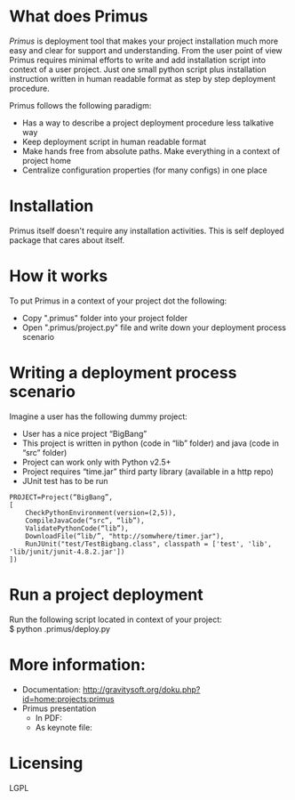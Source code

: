 # What does Primus

*Primus* is deployment tool that makes your project installation much more easy and clear for support and understanding. 
From the user point of view Primus requires minimal efforts to write and add installation script into context of a user 
project. Just one small python script plus installation instruction written in human readable format as step by step 
deployment procedure.  

Primus follows the following paradigm:
   * Has a way to describe a project deployment procedure less talkative way
   * Keep deployment script in human readable format
   * Make hands free from absolute paths. Make everything in a context of project home
   * Centralize configuration properties (for many configs) in one place

# Installation 

Primus itself doesn't require any installation activities. This is self deployed package that cares about itself.


# How it works

To put Primus in a context of your project dot the following:

   * Copy ".primus" folder into your project folder
   * Open ".primus/project.py" file and write down your deployment process scenario


# Writing a deployment process scenario

Imagine a user has the following dummy project:
   * User has a nice project “BigBang”
   * This project is written in python (code in “lib” folder) and java (code in “src” folder)
   * Project can work only with Python v2.5+
   * Project requires “time.jar” third party library (available in a http repo)
   * JUnit test has to be run

    PROJECT=Project(“BigBang”,
    [
        CheckPythonEnvironment(version=(2,5)),
    	CompileJavaCode(“src”, “lib”),
    	ValidatePythonCode(“lib”),
    	DownloadFile(“lib/”, "http://somwhere/timer.jar"),
		RunJUnit("test/TestBigbang.class", classpath = ['test', 'lib', 'lib/junit/junit-4.8.2.jar'])
  	])


# Run a project deployment 

Run the following script located in context of your project:   
   $ python .primus/deploy.py

# More information:

   * Documentation: http://gravitysoft.org/doku.php?id=home:projects:primus
   * Primus presentation
      * In PDF:
      * As keynote file:

# Licensing

LGPL